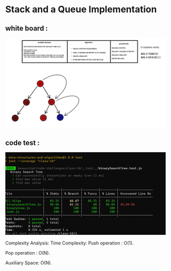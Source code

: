 # Stack and a Queue Implementation


## white board :

![](whiteboard-challenge-16.jpg)



## code test :

![](test16.jpg)






Complexity Analysis:
Time Complexity:
Push operation : O(1).

Pop operation : O(N).

Auxiliary Space: O(N).

